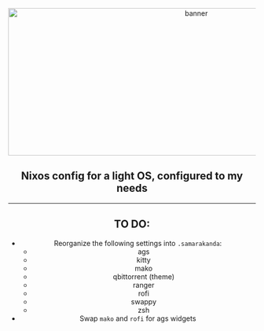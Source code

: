<div align = center>

<img src="./git_resources/samarkanda.svg" width="750" height="300" alt="banner">

<br>

## Nixos config for a light OS, configured to my needs
---
## TO DO:

+ Reorganize the following settings into `.samarakanda`:
	+ ags
	+ kitty
	+ mako
	+ qbittorrent (theme)
	+ ranger
	+ rofi
	+ swappy
	+ zsh
+ Swap `mako` and `rofi` for ags widgets 
